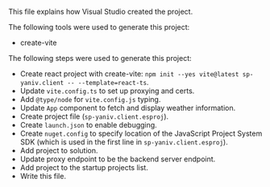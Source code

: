 This file explains how Visual Studio created the project.

The following tools were used to generate this project:
- create-vite

The following steps were used to generate this project:
- Create react project with create-vite: `npm init --yes vite@latest sp-yaniv.client -- --template=react-ts`.
- Update `vite.config.ts` to set up proxying and certs.
- Add `@type/node` for `vite.config.js` typing.
- Update `App` component to fetch and display weather information.
- Create project file (`sp-yaniv.client.esproj`).
- Create `launch.json` to enable debugging.
- Create `nuget.config` to specify location of the JavaScript Project System SDK (which is used in the first line in `sp-yaniv.client.esproj`).
- Add project to solution.
- Update proxy endpoint to be the backend server endpoint.
- Add project to the startup projects list.
- Write this file.
